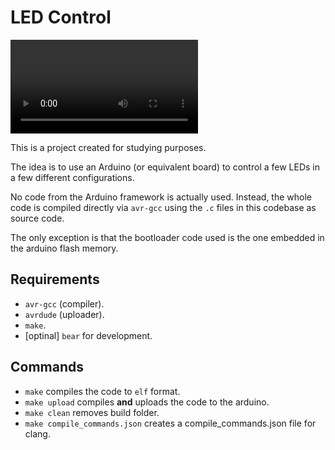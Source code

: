 # LED Control

![demo.mp4](assets/demo.mp4)

This is a project created for studying purposes.

The idea is to use an Arduino (or equivalent board) to control a few LEDs in
a few different configurations.

No code from the Arduino framework is actually used. Instead, the whole code
is compiled directly via `avr-gcc` using the `.c` files in this codebase as
source code.

The only exception is that the bootloader code used is the one embedded in the
arduino flash memory.

## Requirements

- `avr-gcc` (compiler).
- `avrdude` (uploader).
- `make`.
- [optinal] `bear` for development.

## Commands

- `make` compiles the code to `elf` format.
- `make upload` compiles **and** uploads the code to the arduino.
- `make clean` removes build folder.
- `make compile_commands.json` creates a compile_commands.json file for clang.

